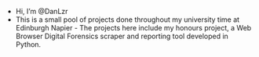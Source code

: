 - Hi, I’m @DanLzr
- This is a small pool of projects done throughout my university time at Edinburgh Napier - The projects here include my honours project, a Web Browser Digital Forensics scraper and reporting tool developed in Python.

<!---
DanLzr/DanLzr is a ✨ special ✨ repository because its `README.md` (this file) appears on your GitHub profile.
You can click the Preview link to take a look at your changes.
--->
